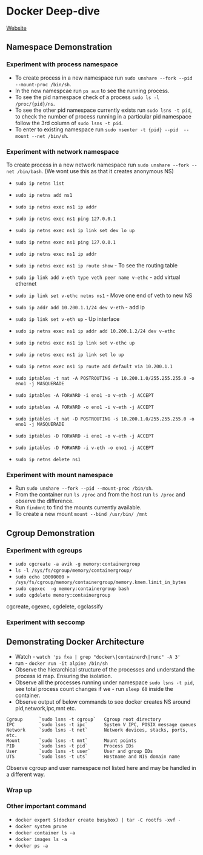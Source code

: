 # Docker Deep-dive

[Website](https://avikjis27.github.io/DockerSession/)

## Namespace Demonstration

### Experiment with process namespace
- To create process in a new namespace run `sudo unshare --fork --pid --mount-proc /bin/sh`.
- In the new namespcae run `ps aux` to see the running process. 
- To see the pid namespace check of a process `sudo ls -l /proc/{pid}/ns`.
- To see the other pid namespace currently exists run `sudo lsns -t pid`, to check the number of process running in a particular pid namespace follow the 3rd column of `sudo lsns -t pid`.
- To enter to existing namespace run `sudo nsenter -t {pid} --pid  --mount --net /bin/sh`.

### Experiment with network namespace

To create process in a new network namespace run `sudo unshare --fork --net /bin/bash`. (We wont use this as that it creates anonymous NS)

- `sudo ip netns list`
- `sudo ip netns add ns1`
- `sudo ip netns exec ns1 ip addr`
- `sudo ip netns exec ns1 ping 127.0.0.1`
- `sudo ip netns exec ns1 ip link set dev lo up`
- `sudo ip netns exec ns1 ping 127.0.0.1`
- `sudo ip netns exec ns1 ip addr`
- `sudo ip netns exec ns1 ip route show` - To see the routing table
- `sudo ip link add v-eth type veth peer name v-ethc` - add virtual ethernet
- `sudo ip link set v-ethc netns ns1` - Move one end of veth to new NS
- `sudo ip addr add 10.200.1.1/24 dev v-eth` - add ip
- `sudo ip link set v-eth up` - Up interface
- `sudo ip netns exec ns1 ip addr add 10.200.1.2/24 dev v-ethc`
- `sudo ip netns exec ns1 ip link set v-ethc up`               
- `sudo ip netns exec ns1 ip link set lo up`
- `sudo ip netns exec ns1 ip route add default via 10.200.1.1`
- `sudo iptables -t nat -A POSTROUTING -s 10.200.1.0/255.255.255.0 -o eno1 -j MASQUERADE`
- `sudo iptables -A FORWARD -i eno1 -o v-eth -j ACCEPT`
- `sudo iptables -A FORWARD -o eno1 -i v-eth -j ACCEPT`

- `sudo iptables -t nat -D POSTROUTING -s 10.200.1.0/255.255.255.0 -o eno1 -j MASQUERADE`
- `sudo iptables -D FORWARD -i eno1 -o v-eth -j ACCEPT`
- `sudo iptables -D FORWARD -i v-eth -o eno1 -j ACCEPT`
- `sudo ip netns delete ns1`


### Experiment with mount namespace
- Run `sudo unshare --fork --pid --mount-proc /bin/sh`.
- From the container run `ls /proc` and from the host run `ls /proc` and observe the difference.
- Run `findmnt` to find the mounts currently available.
- To create a new mount `mount --bind /usr/bin/ /mnt`

## Cgroup Demonstration

### Experiment with cgroups
- `sudo cgcreate -a avik -g memory:containergroup`
- `ls -l /sys/fs/cgroup/memory/containergroup/`
- `sudo echo 10000000 >  /sys/fs/cgroup/memory/containergroup/memory.kmem.limit_in_bytes`
- `sudo cgexec  -g memory:containergroup bash`
- `sudo cgdelete memory:containergroup`

cgcreate, cgexec, cgdelete, cgclassify

### Experiment with seccomp




## Demonstrating Docker Architecture
- Watch - `watch 'ps fxa | grep "docker\|containerd\|runc" -A 3'`
- run - `docker run -it alpine /bin/sh`
- Observe the hierarchical structure of the processes and understand the process id map. Ensuring the isolation.
- Observe all the processes running under namespace `sudo lsns -t pid`, see total process count changes if we - run `sleep 60` inside the container.
- Observe output of below commands to see docker creates NS around pid,network,ipc,mnt etc.
```
Cgroup      `sudo lsns -t cgroup`   Cgroup root directory                 
IPC         `sudo lsns -t ipc`      System V IPC, POSIX message queues
Network     `sudo lsns -t net`      Network devices, stacks, ports, etc.
Mount       `sudo lsns -t mnt`      Mount points
PID         `sudo lsns -t pid`      Process IDs
User        `sudo lsns -t user`     User and group IDs
UTS         `sudo lsns -t uts`      Hostname and NIS domain name
```
Observe cgroup and user namespace not listed here and may be handled in a different way.


### Wrap up




### Other important command
- `docker export $(docker create busybox) | tar -C rootfs -xvf -`
- `docker system prune`
- `docker container ls -a`
- `docker images ls -a`
- `docker ps -a`

